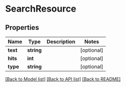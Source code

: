 # SearchResource

## Properties
Name | Type | Description | Notes
------------ | ------------- | ------------- | -------------
**text** | **string** |  | [optional] 
**hits** | **int** |  | [optional] 
**type** | **string** |  | [optional] 

[[Back to Model list]](../README.md#documentation-for-models) [[Back to API list]](../README.md#documentation-for-api-endpoints) [[Back to README]](../README.md)


